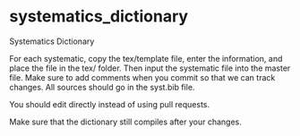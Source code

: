 # systematics_dictionary
Systematics Dictionary

For each systematic, copy the tex/template file, enter the information, and place the file in the tex/ folder. Then input the systematic file into the master file. Make sure to add comments when you commit so that we can track changes. All sources should go in the syst.bib file.

You should edit directly instead of using pull requests.

Make sure that the dictionary still compiles after your changes.



